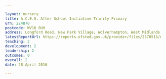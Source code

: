 ```yaml
---

layout: nursery
title: A.C.E.S. After School Initiative Trinity Primary
urn: 224870
postcode: WV10 0UH
address: Longford Road, New Park Village, Wolverhampton, West Midlands, WV10 0UH
latestReportUrl: https://reports.ofsted.gov.uk/provider/files/2570513/urn/224870.pdf
teaching: 2
development: 2
leadership: 2
outcomes: 0
overall: 2
date: 28 April 2016

---
```

